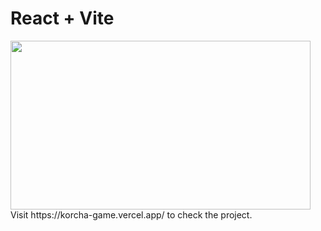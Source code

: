 # React + Vite

<img src="https://giphy.com/embed/WmjfT8jUrhtJbWoDE3" width="480" height="270" />
Visit https://korcha-game.vercel.app/ to check the project.
